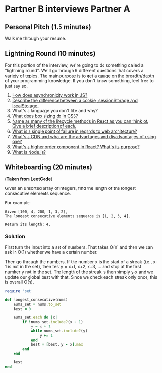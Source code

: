 # Partner B interviews Partner A

## Personal Pitch (1.5 minutes)
Walk me through your resume.

## Lightning Round (10 minutes)
For this portion of the interview, we're going to do something called a "lightning round". We'll go through 9 different questions that covers a variety of topics. The main purpose is to get a gauge on the breadth/depth of your programming knowledge. If you don't know something, feel free to just say so.

1. [How does asynchronicity work in JS?](https://github.com/appacademy/curriculum/blob/master/javascript/readings/asynchronous-js.md)
2. [Describe the difference between a cookie, sessionStorage and localStorage.](https://stackoverflow.com/questions/29960037/localstorage-vs-sessionstorage-vs-cookies)
3. What's a language you don't like and why?
4. [What does box sizing do in CSS?](http://blog.teamtreehouse.com/box-sizing-secret-simple-css-layouts)
5. [Name as many of the lifecycle methods in React as you can think of. Give a brief description of each.](https://facebook.github.io/react/docs/react-component.html)
6. [What is a single point of failure in regards to web architecture?](https://medium.com/on-coding/web-application-architecture-bca09ce0fabe)
7. [What's a CDN and what are the advantages and disadvantages of using one?](https://github.com/donnemartin/system-design-primer#content-delivery-network)
8. [What's a higher order component in React? What's its purpose?](https://facebook.github.io/react/docs/higher-order-components.html)
9. [What is Node.js?](https://www.tutorialspoint.com/nodejs/nodejs_introduction.htm)

## Whiteboarding (20 minutes)

(**Taken from LeetCode**)

Given an unsorted array of integers, find the length of the longest consecutive elements sequence.

For example:
```
Given [100, 4, 200, 1, 3, 2],
The longest consecutive elements sequence is [1, 2, 3, 4]. 

Return its length: 4.
```

### Solution
First turn the input into a set of numbers. That takes O(n) and then we can ask in O(1) whether we have a certain number.

Then go through the numbers. If the number x is the start of a streak (i.e., x-1 is not in the set), then test y = x+1, x+2, x+3, ... and stop at the first number y not in the set. The length of the streak is then simply y-x and we update our global best with that. Since we check each streak only once, this is overall O(n). 

```ruby
require 'set'

def longest_consecutive(nums)
	nums_set = nums.to_set
	best = 0

	nums_set.each do |x|
		if !nums_set.include?(x - 1)
			y = x + 1
			while nums_set.include?(y)
				y += 1
			end
			best = [best, y - x].max
		end
	end

	best
end
```
